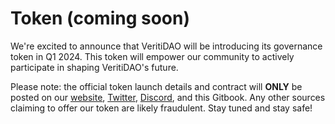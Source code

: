 # Token (coming soon)

We're excited to announce that VeritiDAO will be introducing its governance token in Q1 2024. This token will empower our community to actively participate in shaping VeritiDAO's future.

Please note: the official token launch details and contract will **ONLY** be posted on our [website](https://veritidao.com), [Twitter](https://twitter.com/VeritiDAO), [Discord](https://discord.com/invite/bMF4uC9rt2), and this Gitbook. Any other sources claiming to offer our token are likely fraudulent. Stay tuned and stay safe!
